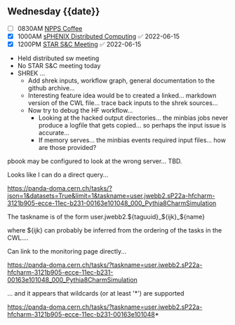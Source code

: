 ## Wednesday {{date}}

- [ ] 0830AM [NPPS Coffee](https://bnl.zoomgov.com/j/16157150845?pwd=NXNqTi9ZWEFBKzYwRXQ5U3NXU1dBZz09)
- [x] 1000AM [sPHENIX Distributed Computing](https://bnl.zoomgov.com/j/16157150845?pwd=NXNqTi9ZWEFBKzYwRXQ5U3NXU1dBZz09) ✅ 2022-06-15
- [x] 1200PM [STAR S&C Meeting](https://lbnl.zoom.us/j/97026562983?pwd=VGVXbzhYUUhheEJ2cFMyVVdVRXowZz09) ✅ 2022-06-15

- Held distributed sw meeting
- No STAR S&C meeting today
- SHREK ...
	- Add shrek inputs, workflow graph, general documentation to the github archive...
	- Interesting feature idea would be to created a linked... markdown version of the CWL file... trace back inputs to the shrek sources...
	- Now try to debug the HF workflow...
		- Looking at the hacked output directories... the minbias jobs never produce a logfile that gets copied... so perhaps the input issue is accurate...  
		- If memory serves... the minbias events required input files... how are those provided?

pbook may be configured to look at the wrong server... TBD.

Looks like I can do a direct query...

https://panda-doma.cern.ch/tasks/?json=1&datasets=True&limit=1&taskname=user.jwebb2.sP22a-hfcharm-3121b905-ecce-11ec-b231-00163e101048_000_Pythia8CharmSimulation

The taskname is of the form user.jwebb2.${taguuid}_${ijk}_${name}

where ${ijk} can probably be inferred from the ordering of the tasks in the CWL....

Can link to the monitoring page directly...

https://panda-doma.cern.ch/tasks/?taskname=user.jwebb2.sP22a-hfcharm-3121b905-ecce-11ec-b231-00163e101048_000_Pythia8CharmSimulation

... and it appears that wildcards (or at least '*') are supported

https://panda-doma.cern.ch/tasks/?taskname=user.jwebb2.sP22a-hfcharm-3121b905-ecce-11ec-b231-00163e101048*




